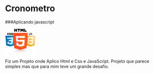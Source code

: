 # Cronometro
###Aplicando javascript

<img width="100px" src="https://github.com/EderDSouza/Cronometro/blob/master/html-css-js.png">
<div>
  
  <p> Fiz um Projeto onde Aplico Html e Css e JavaScript. Projeto que parece simples mas
  que para mim teve um grande desafio. 
    </p>
</div> 
